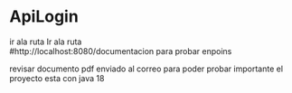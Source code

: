 # ApiLogin

ir ala ruta  Ir ala ruta  
#http://localhost:8080/documentacion
para probar enpoins 

revisar documento pdf enviado al correo para poder probar importante el proyecto esta con java 18 
